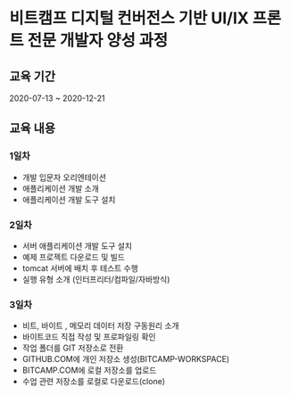 # 비트캠프 디지털 컨버전스 기반 UI/IX 프론트 전문 개발자 양성 과정

## 교육 기간

2020-07-13 ~ 2020-12-21

## 교육 내용

### 1일차 

- 개발 입문자 오리엔테이션 
- 애플리케이션 개발 소개
- 애플리케이션 개발 도구 설치

### 2일차

- 서버 애플리케이션 개발 도구 설치
- 예제 프로젝트 다운로드 및 빌드
- tomcat 서버에 배치 후 테스트 수행
- 실행 유형 소개 (인터프리터/컴파일/자바방식)

### 3일차

- 비트, 바이트 , 메모리 데이터 저장 구동원리 소개
- 바이트코드 직접 작성 및 프로파일링 확인
- 작업 폴더를 GIT 저장소로 전환
- GITHUB.COM에 개인 저장소 생성(BITCAMP-WORKSPACE)
- BITCAMP.COM에 로컬 저장소를 업로드
- 수업 관련 저장소를 로컬로 다운로드(clone)